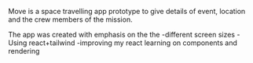 Move is a space travelling app prototype to give details of event, location and the crew members of the mission.

The app was created with emphasis on the the
    -different screen sizes
    -Using react+tailwind
    -improving my react learning on components and rendering
